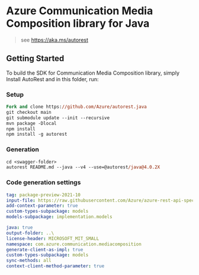 # Azure Communication Media Composition library for Java

> see https://aka.ms/autorest
## Getting Started

To build the SDK for Communication Media Composition library, simply Install AutoRest and in this folder, run:

### Setup
```ps
Fork and clone https://github.com/Azure/autorest.java
git checkout main
git submodule update --init --recursive
mvn package -Dlocal
npm install
npm install -g autorest
```

### Generation

```ps
cd <swagger-folder>
autorest README.md --java --v4 --use=@autorest/java@4.0.2X
```

### Code generation settings
``` yaml
tag: package-preview-2021-10
input-file: https://raw.githubusercontent.com/Azure/azure-rest-api-specs/53608dc04b81e7123542747d5b9a4f6110d98c5d/specification/communication/data-plane/MediaComposition/preview/2021-12-31-preview/CommunicationMediaComposition.json
add-context-parameter: true
custom-types-subpackage: models
models-subpackage: implementation.models
```

``` yaml
java: true
output-folder: ..\
license-header: MICROSOFT_MIT_SMALL
namespace: com.azure.communication.mediacomposition
generate-client-as-impl: true
custom-types-subpackage: models
sync-methods: all
context-client-method-parameter: true
```
